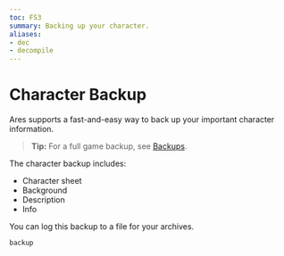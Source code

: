```yaml
---
toc: FS3
summary: Backing up your character.
aliases:
- dec
- decompile
---
```

# Character Backup

Ares supports a fast-and-easy way to back up your important character information.  

> **Tip:** For a full game backup, see [Backups](/help/game/backups).

The character backup includes:

* Character sheet
* Background
* Description
* Info

You can log this backup to a file for your archives.

`backup`
